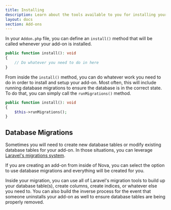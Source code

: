 ```yaml
---
title: Installing
description: Learn about the tools available to you for installing your add-on.
layout: docs
section: Add-ons
---
```


In your `Addon.php` file, you can define an `install()` method that will be called whenever your add-on is installed.

```php
public function install(): void
{
    // Do whatever you need to do in here
}
```

From inside the `install()` method, you can do whatever work you need to do in order to install and setup your add-on. Most often, this will include running database migrations to ensure the database is in the correct state. To do that, you can simply call the `runMigrations()` method.

```php
public function install(): void
{
    $this->runMigrations();
}
```

## Database Migrations

Sometimes you will need to create new database tables or modify existing database tables for your add-on. In those situations, you can leverage [Laravel's migrations system](https://laravel.com/docs/11.x/migrations).

If you are creating an add-on from inside of Nova, you can select the option to use database migrations and everything will be created for you.

Inside your migration, you can use all of Laravel's migration tools to build up your database table(s), create columns, create indices, or whatever else you need to. You can also build the inverse process for the event that someone uninstalls your add-on as well to ensure database tables are being properly removed.
